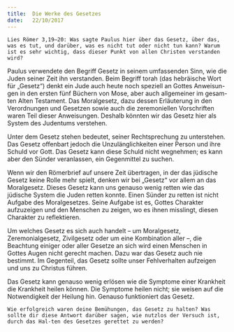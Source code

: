 ```yaml
---
title:  Die Werke des Gesetzes
date:   22/10/2017
---
```


`Lies Römer 3,19–20: Was sagte Paulus hier über das Gesetz, über das, was es tut, und darüber, was es nicht tut oder nicht tun kann? Warum ist es sehr wichtig, dass dieser Punkt von allen Christen verstanden wird?`

Paulus verwendete den Begriff Gesetz in seinem umfassenden Sinn, wie die Juden seiner Zeit ihn verstanden. Beim Begriff torah (das hebräische Wort für „Gesetz“) denkt ein Jude auch heute noch speziell an Gottes Anweisun-gen in den ersten fünf Büchern von Mose, aber auch allgemeiner im gesam-ten Alten Testament. Das Moralgesetz, dazu dessen Erläuterung in den Verordnungen und Gesetzen sowie auch die zeremoniellen Vorschriften waren Teil dieser Anweisungen. Deshalb könnten wir das Gesetz hier als System des Judentums verstehen.

Unter dem Gesetz stehen bedeutet, seiner Rechtsprechung zu unterstehen. Das Gesetz offenbart jedoch die Unzulänglichkeiten einer Person und ihre Schuld vor Gott. Das Gesetz kann diese Schuld nicht wegnehmen; es kann aber den Sünder veranlassen, ein Gegenmittel zu suchen.

Wenn wir den Römerbrief auf unsere Zeit übertragen, in der das jüdische Gesetz keine Rolle mehr spielt, denken wir bei „Gesetz“ vor allem an das Moralgesetz. Dieses Gesetz kann uns genauso wenig retten wie das jüdische System die Juden retten konnte. Einen Sünder zu retten ist nicht Aufgabe des Moralgesetzes. Seine Aufgabe ist es, Gottes Charakter aufzuzeigen und den Menschen zu zeigen, wo es ihnen misslingt, diesen Charakter zu reflektieren.

Um welches Gesetz es sich auch handelt – um Moralgesetz, Zeremonialgesetz, Zivilgesetz oder um eine Kombination aller –, die Beachtung einiger oder aller Gesetze an sich wird einen Menschen in Gottes Augen nicht gerecht machen. Dazu war das Gesetz auch nie bestimmt. Im Gegenteil, das Gesetz sollte unser Fehlverhalten aufzeigen und uns zu Christus führen.

Das Gesetz kann genauso wenig erlösen wie die Symptome einer Krankheit die Krankheit heilen können. Die Symptome heilen nicht; sie weisen auf die Notwendigkeit der Heilung hin. Genauso funktioniert das Gesetz.

`Wie erfolgreich waren deine Bemühungen, das Gesetz zu halten? Was sollte dir diese Antwort darüber sagen, wie nutzlos der Versuch ist, durch das Hal-ten des Gesetzes gerettet zu werden?`